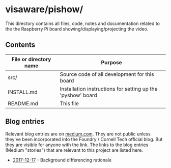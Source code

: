 # visaware/pishow/

This directory contains all files, code, notes and documentation related to the 
the Raspberry Pi board showing/displaying/projecting the video.

## Contents
File or directory name | Purpose
---------------------- | -------
src/                   | Source code of all development for this board
INSTALL.md             | Installation instructions for setting up the 'pyshow' board
README.md              | This file

## Blog entries

Relevant blog entries are on [medium.com](medium.com). They are not
public unless they've been incorporated into the Foundry / Cornell
Tech official blog. But they are visible for anyone with the link. The
links to the blog entries (Medium "stories") that are relevant to this
project are listed here.

* [2017-12-17](https://medium.com/p/b800308564a1/) - Background differencing rationale
